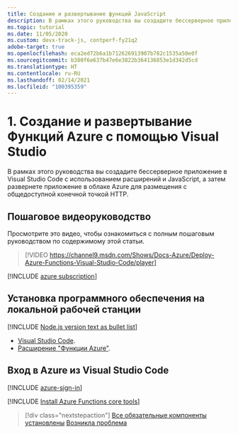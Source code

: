 ```yaml
---
title: Создание и развертывание функций JavaScript
description: В рамках этого руководства вы создадите бессерверное приложение в Visual Studio Code с использованием расширений и JavaScript, а затем развернете приложение в облаке Azure для размещения с общедоступной конечной точкой HTTP.
ms.topic: tutorial
ms.date: 11/05/2020
ms.custom: devx-track-js, contperf-fy21q2
adobe-target: true
ms.openlocfilehash: eca2ed72b6a1b712626913907b782c1535a50e0f
ms.sourcegitcommit: b380f6e637b47e6e3822b364136853e1d342d5cd
ms.translationtype: HT
ms.contentlocale: ru-RU
ms.lasthandoff: 02/14/2021
ms.locfileid: "100395359"
---
```

# <a name="1-create-and-deploy-azure-functions-from-visual-studio-code"></a>1. Создание и развертывание Функций Azure с помощью Visual Studio

В рамках этого руководства вы создадите бессерверное приложение в Visual Studio Code с использованием расширений и JavaScript, а затем развернете приложение в облаке Azure для размещения с общедоступной конечной точкой HTTP.

## <a name="walkthrough-video"></a>Пошаговое видеоруководство

Просмотрите это видео, чтобы ознакомиться с полным пошаговым руководством по содержимому этой статьи.

> [!VIDEO https://channel9.msdn.com/Shows/Docs-Azure/Deploy-Azure-Functions-Visual-Studio-Code/player]

[!INCLUDE [azure subscription](../includes/environment-subscription-h2.md)]

## <a name="install-software-to-local-workstation"></a>Установка программного обеспечения на локальной рабочей станции

[!INCLUDE [Node.js version text as bullet list](../includes/environment-nodejs-bullet-list.md)]
- [Visual Studio Code](https://code.visualstudio.com/).
- [Расширение "Функции Azure"](https://marketplace.visualstudio.com/items?itemName=ms-azuretools.vscode-azurefunctions).

## <a name="sign-in-to-azure-in-visual-studio-code"></a>Вход в Azure из Visual Studio Code

[!INCLUDE [azure-sign-in](../includes/azure-sign-in-vscode.md)]

[!INCLUDE [Install Azure Functions core tools](../includes/environment-functions-core-tools.md)]

> [!div class="nextstepaction"]
> [Все обязательные компоненты установлены](tutorial-vscode-serverless-node-create-local.md) [Возникла проблема](https://www.research.net/r/PWZWZ52?tutorial=node-deployment-azurefunctions&step=getting-started)
